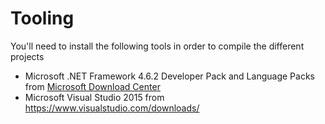# Tooling
You'll need to install the following tools in order to compile the different projects

* Microsoft .NET Framework 4.6.2 Developer Pack and Language Packs from [Microsoft Download Center](https://www.microsoft.com/en-us/download/confirmation.aspx?id=53321)
* Microsoft Visual Studio 2015 from https://www.visualstudio.com/downloads/